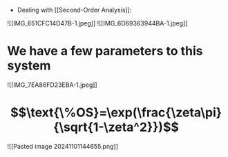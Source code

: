 - Dealing with [[Second-Order Analysis]]:

![[IMG_651CFC14D47B-1.jpeg]]
![[IMG_6D69363944BA-1.jpeg]]
# We have a few parameters to this system
![[IMG_7EA86FD23EBA-1.jpeg]]
# $$\text{\%OS}=\exp(\frac{\zeta\pi}{\sqrt{1-\zeta^2}})$$
![[Pasted image 20241101144655.png]]